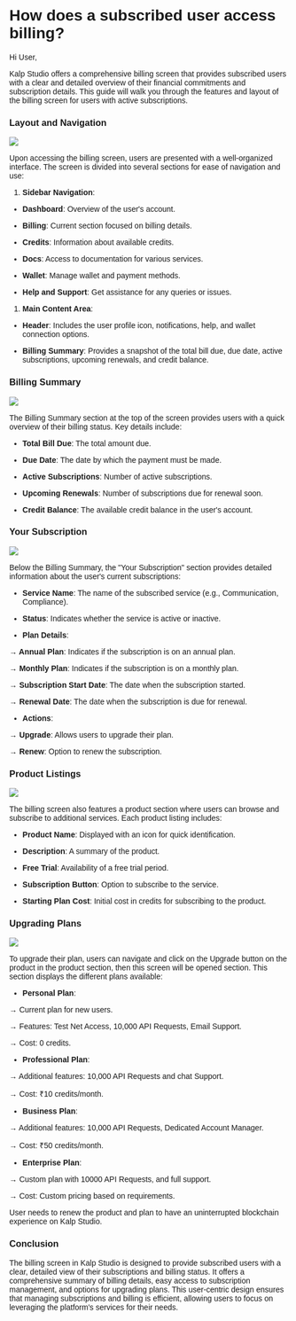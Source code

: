 <style>  body { font-family: "Source Sans 3", sans-serif!important; }</style>

<link  href="https://fonts.googleapis.com/css2?family=Source+Sans+3:ital,wght@0,200..900;1,200..900&display=swap"  rel="stylesheet">  <link  rel="stylesheet"  href="https://fonts.googleapis.com/icon?family=Material+Icons">



# **How does a subscribed user access billing?**

Hi User,

Kalp Studio offers a comprehensive billing screen that provides subscribed users with a clear and detailed overview of their financial commitments and subscription details. This guide will walk you through the features and layout of the billing screen for users with active subscriptions.

### Layout and Navigation

![](https://docs.kalp.studio/~gitbook/image?url=https%3A%2F%2F1148605496-files.gitbook.io%2F%7E%2Ffiles%2Fv0%2Fb%2Fgitbook-x-prod.appspot.com%2Fo%2Fspaces%252F4gkv2XhY4CmWY6Vp0djW%252Fuploads%252FKMOTD6LqaoPLP9sC1Yux%252Fimage.png%3Falt%3Dmedia%26token%3De792a5b5-15aa-4ae2-adf0-c28f53fad5a8&width=768&dpr=4&quality=100&sign=d34f012b&sv=1)

Upon accessing the billing screen, users are presented with a well-organized interface. The screen is divided into several sections for ease of navigation and use:

1.  **Sidebar Navigation**:
    

-   **Dashboard**: Overview of the user's account.
    
-   **Billing**: Current section focused on billing details.
    
-   **Credits**: Information about available credits.
    
-   **Docs**: Access to documentation for various services.
    
-   **Wallet**: Manage wallet and payment methods.
    
-   **Help and Support**: Get assistance for any queries or issues.
    

1.  **Main Content Area**:
    

-   **Header**: Includes the user profile icon, notifications, help, and wallet connection options.
    
-   **Billing Summary**: Provides a snapshot of the total bill due, due date, active subscriptions, upcoming renewals, and credit balance.
    

### Billing Summary

![](https://docs.kalp.studio/~gitbook/image?url=https%3A%2F%2F1148605496-files.gitbook.io%2F%7E%2Ffiles%2Fv0%2Fb%2Fgitbook-x-prod.appspot.com%2Fo%2Fspaces%252F4gkv2XhY4CmWY6Vp0djW%252Fuploads%252FofscQ4QKDFxB1ib2iosV%252Fimage.png%3Falt%3Dmedia%26token%3D12409745-ba7c-48d5-a4be-3d3fa33e0fc9&width=768&dpr=4&quality=100&sign=7d70fff7&sv=1)

The Billing Summary section at the top of the screen provides users with a quick overview of their billing status. Key details include:

-   **Total Bill Due**: The total amount due.
    
-   **Due Date**: The date by which the payment must be made.
    
-   **Active Subscriptions**: Number of active subscriptions.
    
-   **Upcoming Renewals**: Number of subscriptions due for renewal soon.
    
-   **Credit Balance**: The available credit balance in the user's account.

### Your Subscription

![](https://docs.kalp.studio/~gitbook/image?url=https%3A%2F%2F1148605496-files.gitbook.io%2F%7E%2Ffiles%2Fv0%2Fb%2Fgitbook-x-prod.appspot.com%2Fo%2Fspaces%252F4gkv2XhY4CmWY6Vp0djW%252Fuploads%252F6H3DBedQL8fQmrZDzY28%252Fimage.png%3Falt%3Dmedia%26token%3D2d30231f-1e62-4b55-835d-ea35dad250fa&width=768&dpr=4&quality=100&sign=57fb67fc&sv=1)

Below the Billing Summary, the "Your Subscription" section provides detailed information about the user's current subscriptions:

-   **Service Name**: The name of the subscribed service (e.g., Communication, Compliance).
    
-   **Status**: Indicates whether the service is active or inactive.
    
-   **Plan Details**:
    

**→ Annual Plan**: Indicates if the subscription is on an annual plan.

**→ Monthly Plan**: Indicates if the subscription is on a monthly plan.

**→ Subscription Start Date**: The date when the subscription started.

**→ Renewal Date**: The date when the subscription is due for renewal.

-   **Actions**:
    

**→ Upgrade**: Allows users to upgrade their plan.

**→ Renew**: Option to renew the subscription.

### Product Listings

![](https://docs.kalp.studio/~gitbook/image?url=https%3A%2F%2F1148605496-files.gitbook.io%2F%7E%2Ffiles%2Fv0%2Fb%2Fgitbook-x-prod.appspot.com%2Fo%2Fspaces%252F4gkv2XhY4CmWY6Vp0djW%252Fuploads%252FQxHfSaL6iPtDTOwjSLhJ%252Fimage.png%3Falt%3Dmedia%26token%3D6d832219-83b3-4778-8d20-1834379985af&width=768&dpr=4&quality=100&sign=1fdb58be&sv=1)

The billing screen also features a product section where users can browse and subscribe to additional services. Each product listing includes:

-   **Product Name**: Displayed with an icon for quick identification.
    
-   **Description**: A summary of the product.
    
-   **Free Trial**: Availability of a free trial period.
    
-   **Subscription Button**: Option to subscribe to the service.
    
-   **Starting Plan Cost**: Initial cost in credits for subscribing to the product.

### Upgrading Plans

![](https://docs.kalp.studio/~gitbook/image?url=https%3A%2F%2F1148605496-files.gitbook.io%2F%7E%2Ffiles%2Fv0%2Fb%2Fgitbook-x-prod.appspot.com%2Fo%2Fspaces%252F4gkv2XhY4CmWY6Vp0djW%252Fuploads%252F5b7aW70TLa8cNr3h2nVD%252Fimage.png%3Falt%3Dmedia%26token%3Dbefa1296-f00e-48c3-a9be-4fa4dbfc64f2&width=768&dpr=4&quality=100&sign=2d28a58a&sv=1)

To upgrade their plan, users can navigate and click on the Upgrade button on the product in the product section, then this screen will be opened section. This section displays the different plans available:

-   **Personal Plan**:
    

→ Current plan for new users.

→ Features: Test Net Access, 10,000 API Requests, Email Support.

→ Cost: 0 credits.

-   **Professional Plan**:
    

→ Additional features: 10,000 API Requests and chat Support.

→ Cost: ₹10 credits/month.

-   **Business Plan**:
    

→ Additional features: 10,000 API Requests, Dedicated Account Manager.

→ Cost: ₹50 credits/month.

-   **Enterprise Plan**:
    

→ Custom plan with 10000 API Requests, and full support.

→ Cost: Custom pricing based on requirements.

User needs to renew the product and plan to have an uninterrupted blockchain experience on Kalp Studio.

### Conclusion

The billing screen in Kalp Studio is designed to provide subscribed users with a clear, detailed view of their subscriptions and billing status. It offers a comprehensive summary of billing details, easy access to subscription management, and options for upgrading plans. This user-centric design ensures that managing subscriptions and billing is efficient, allowing users to focus on leveraging the platform's services for their needs.